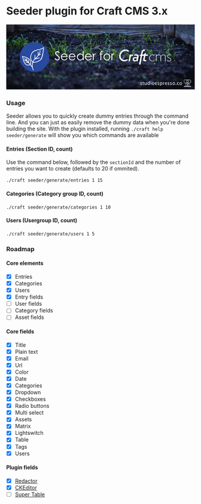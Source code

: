 # Seeder plugin for Craft CMS 3.x

![Seeder](/resources/banner.png?raw=true)

### Usage

Seeder allows you to quickly create dummy entries through the command line. And you can just as easily remove the dummy data when you're done building the site.
With the plugin installed, running `./craft help seeder/generate` will show you which commands are available

#### Entries (Section ID, count)

Use the command below, followed by the ``sectionId`` and the number of entries you want to create (defaults to 20 if ommited). 

```Shell
./craft seeder/generate/entries 1 15
```

#### Categories (Category group ID, count)
```Shell
./craft seeder/generate/categories 1 10
```

#### Users (Usergroup ID, count)
```Shell
./craft seeder/generate/users 1 5
```

### Roadmap

#### Core elements
- [x] Entries
- [x] Categories
- [x] Users
- [x] Entry fields
- [ ] User fields
- [ ] Category fields
- [ ] Asset fields 

#### Core fields
- [x] Title
- [x] Plain text
- [x] Email
- [x] Url
- [x] Color
- [x] Date
- [x] Categories
- [x] Dropdown
- [x] Checkboxes
- [x] Radio buttons
- [x] Multi select
- [x] Assets
- [x] Matrix
- [x] Lightswitch
- [x] Table
- [x] Tags
- [x] Users

#### Plugin fields
- [x] [Redactor](https://github.com/craftcms/redactor)
- [x] [CKEditor](https://github.com/craftcms/ckeditor)
- [ ] [Super Table](https://github.com/verbb/super-table)